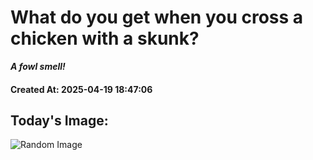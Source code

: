 # What do you get when you cross a chicken with a skunk?
***A fowl smell!*** 
#### Created At: 2025-04-19 18:47:06
## Today's Image: 
![Random Image](https://random-image-pepebigotes.vercel.app/api/random-image)

